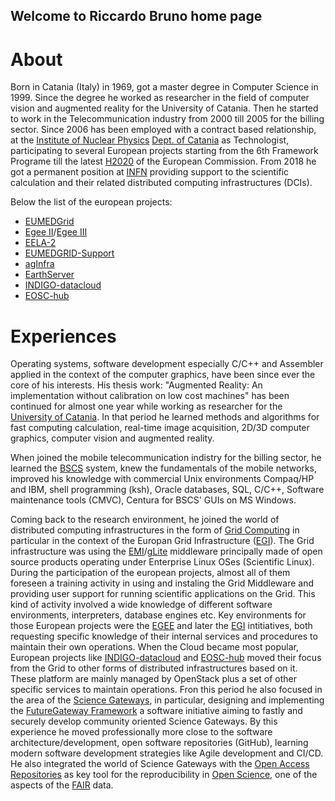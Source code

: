 ## Welcome to Riccardo Bruno home page


# About
Born in Catania (Italy) in 1969, got a master degree in Computer Science in 1999. Since the degree he worked as researcher in the field of computer vision and augmented reality for the University of Catania. Then he started to work in the Telecommunication industry from 2000 till 2005 for the billing sector. Since 2006 has been employed with a contract based relationship, at the [Institute of Nuclear Physics][INFN] [Dept. of Catania][INFNCT] as Technologist, participating to several European projects starting from the 6th Framework Programe till the latest [H2020][H2020] of the European Commission. From 2018 he got a permanent position at [INFN][INFN] providing support to the scientific calculation and their related distributed computing infrastructures (DCIs).

Below the list of the european projects:

* [EUMEDGrid][EUMED]
* [Egee II][EGEEII]/[Egee III][EGEEIII]
* [EELA-2][EELA2]
* [EUMEDGRID-Support][EUMEDSUP]
* [agInfra][AGINFRA]
* [EarthServer][EARTHSRV]
* [INDIGO-datacloud][INDIGODC]
* [EOSC-hub][EOSCHUB]

# Experiences
Operating systems, software development especially C/C++ and Assembler applied in the context of the computer graphics, have been since ever the core of his interests. His thesis work: "Augmented Reality: An implementation without calibration on low cost machines" has been continued for almost one year while working as researcher for the [University of Catania][UNICT]. In that period he learned methods and algorithms for fast computing calculation, real-time image acquisition, 2D/3D computer graphics, computer vision and augmented reality.

When joined the mobile telecommunication indistry for the billing sector, he learned the [BSCS][BSCS] system, knew the fundamentals of the mobile networks, improved his knowledge with commercial Unix environments Compaq/HP and IBM, shell programming (ksh), Oracle databases, SQL, C/C++, Software maintenance tools (CMVC), Centura for BSCS' GUIs on MS Windows.

Coming back to the research environment, he joined the world of distributed computing infrastructures in the form of [Grid Computing][WLCGGRID] in particular in the context of the Europan Grid Infrastructure ([EGI][EGI]). The Grid infrastructure was using the [EMI][EMI]/[gLite][GLITE32] middleware principally made of open source products operating under Enterprise Linux OSes (Scientific Linux). During the participation of the european projects, almost all of them foreseen a training activity in using and instaling the Grid Middleware and providing user support for running scientific applications on the Grid. This kind of activity involved a wide knowledge of different software environments, interpreters, database engines etc. Key environments for those European projects were the [EGEE][EGEE] and later the [EGI][EGI] intitiatives, both requesting specific knowledge of their internal services and procedures to maintain their own operations. When the Cloud became most popular, European projects like [INDIGO-datacloud][INDIGODC] and [EOSC-hub][EOSCHUB] moved their focus from the Grid to other forms of distributed infrastructures based on it. These platform are mainly managed by OpenStack plus a set of other specific services to maintain operations. Fron this period he also focused in the area of the [Science Gateways][SGWS], in particular, designing and implementing the [FutureGateway Framework][FGF] a software initiative aiming to fastly and securely develop community oriented Science Gateways. By this experience he moved professionally more close to the software architecture/development, open software repositories (GitHub), learning modern software development strategies like Agile development and CI/CD. He also integrated the world of Science Gateways with the [Open Access Repositories][OARS] as key tool for the reproducibility in [Open Science][OPENSCI], one of the aspects of the [FAIR][FAIR] data.


[INFN]: http://home.infn.it/it/
[INFNCT]: https://www.ct.infn.it/it/
[UNICT]: https://www.unict.it/en/
[BSCS]: https://www.ericsson.com/en/portfolio/digital-services/digital-bss/billing
[WLCGGRID]: http://wlcg.web.cern.ch
[GLITE32]: http://grid-deployment.web.cern.ch/grid-deployment/glite-web/R3.2/
[EMI]: http://wlcg.web.cern.ch/emi-european-middleware-initiative
[EGEE]: https://eu-egee-org.web.cern.ch/eu-egee-org/index.html
[EGI]: https://www.egi.eu
[EUMED]: https://cordis.europa.eu/project/rcn/80128/factsheet/en
[EGEEII]: https://cordis.europa.eu/project/rcn/99189/factsheet/en
[EGEEIII]: https://cordis.europa.eu/project/rcn/87264/en
[EGEE]: https://eu-egee-org.web.cern.ch/eu-egee-org/index.html
[EELA2]: https://cordis.europa.eu/project/rcn/86622/factsheet/en
[EUMEDSUP]: https://cordis.europa.eu/project/rcn/93822/factsheet/en
[AGINFRA]: https://cordis.europa.eu/project/rcn/100730/factsheet/en
[EARTHSRV]: https://cordis.europa.eu/project/rcn/99766/en
[H2020]: https://ec.europa.eu/programmes/horizon2020/en/what-horizon-2020
[INDIGODC]: https://cordis.europa.eu/project/rcn/194882/factsheet/en
[EOSCHUB]: https://www.eosc-hub.eu
[SGWS]: https://sciencegateways.org
[FGF]: https://futuregatewayframework.github.io
[OARS]: https://www.openaire.eu/where-can-i-read-more-about-fp7
[OPENSCI]: https://www.fosteropenscience.eu/content/what-open-science-introduction
[FAIR]: https://www.go-fair.org/fair-principles/